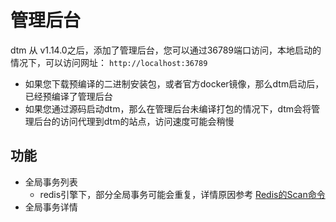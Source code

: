 # 管理后台
dtm 从 v1.14.0之后，添加了管理后台，您可以通过36789端口访问，本地启动的情况下，可以访问网址：
`http://localhost:36789`

* 如果您下载预编译的二进制安装包，或者官方docker镜像，那么dtm启动后，已经预编译了管理后台
* 如果您通过源码启动dtm，那么在管理后台未编译打包的情况下，dtm会将管理后台的访问代理到dtm的站点，访问速度可能会稍慢

## 功能
* 全局事务列表
  - redis引擎下，部分全局事务可能会重复，详情原因参考 [Redis的Scan命令](https://redis.io/commands/scan/)
* 全局事务详情
